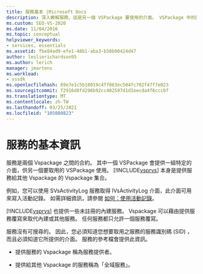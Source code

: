 ```yaml
---
title: 服務基本 |Microsoft Docs
description: 深入瞭解服務，這是另一個 VSPackage 要使用的介面。 VSPackage 中的服務可以覆寫內建或其他服務。
ms.custom: SEO-VS-2020
ms.date: 11/04/2016
ms.topic: conceptual
helpviewer_keywords:
- services, essentials
ms.assetid: fbe84ad9-efe1-48b1-aba3-b50b90424d47
author: leslierichardson95
ms.author: lerich
manager: jmartens
ms.workload:
- vssdk
ms.openlocfilehash: 69e7e1c5b18019c4ff063ec504fc702f47f7e023
ms.sourcegitcommit: f2916d8fd296b92cc402597d1d1eecda4f6cccbf
ms.translationtype: MT
ms.contentlocale: zh-TW
ms.lasthandoff: 03/25/2021
ms.locfileid: "105080823"
---
```

# <a name="service-essentials"></a>服務的基本資訊
服務是兩個 Vspackage 之間的合約。 其中一個 VSPackage 會提供一組特定的介面，供另一個要取用的 VSPackage 使用。 [!INCLUDE[vsprvs](../../code-quality/includes/vsprvs_md.md)] 本身是提供服務給其他 Vspackage 的 Vspackage 集合。

 例如，您可以使用 SVsActivityLog 服務取得 IVsActivityLog 介面，此介面可用來寫入活動記錄。 如需詳細資訊，請參閱 [如何：使用活動記錄](../../extensibility/how-to-use-the-activity-log.md)。

 [!INCLUDE[vsprvs](../../code-quality/includes/vsprvs_md.md)] 也提供一些未註冊的內建服務。 Vspackage 可以藉由提供服務覆寫來取代內建或其他服務。 任何服務都只允許一個服務覆寫。

 服務沒有可搜尋的。 因此，您必須知道您想要取用之服務的服務識別碼 (SID) ，而且必須知道它所提供的介面。 服務的參考檔會提供此資訊。

- 提供服務的 Vspackage 稱為服務提供者。

- 提供給其他 Vspackage 的服務稱為「全域服務」。

- 只有執行這些服務的 VSPackage 或其所建立的任何物件才能使用這些服務，稱為本機服務。

- 取代其他封裝所提供的內建服務或服務的服務，稱為服務覆寫。

- 服務或服務覆寫會視需要載入，也就是當另一個 VSPackage 要求服務提供者所提供的服務時，就會載入服務提供者。

- 為了支援隨選載入，服務提供者會向註冊其全域服務 [!INCLUDE[vsprvs](../../code-quality/includes/vsprvs_md.md)] 。 如需詳細資訊，請參閱 how [to：提供服務](../../extensibility/how-to-provide-a-service.md)。

- 取得服務之後，請使用 [QueryInterface](/cpp/atl/queryinterface) (非受控程式碼) 或轉換 (managed 程式碼) 以取得所需的介面，例如：

  ```vb
  TryCast(GetService(GetType(SVsActivityLog)), IVsActivityLog)
  ```

  ```csharp
  GetService(typeof(SVsActivityLog)) as IVsActivityLog;
  ```

- Managed 程式碼是由其型別所參考的服務，而非受控碼則是透過其 GUID 來參考服務。

- [!INCLUDE[vsprvs](../../code-quality/includes/vsprvs_md.md)]載入 VSPackage 時，它會將服務提供者傳遞給 VSPackage，以授與 VSPackage 對全域服務的存取權。 這稱為「地點」 VSPackage。

- Vspackage 可以是其所建立物件的服務提供者。 例如，表單可能會將色彩服務的要求傳送至其框架，而這可能會將要求傳遞至 [!INCLUDE[vsprvs](../../code-quality/includes/vsprvs_md.md)] 。

- 具有深層嵌套或未放置的 Managed 物件，可能會呼叫 <xref:Microsoft.VisualStudio.Shell.Package.GetGlobalService%2A> 以直接存取全域服務。

<a name="how-to-use-getglobalservice"></a>

## <a name="use-getglobalservice"></a>使用 GetGlobalService

有時，您可能需要從尚未放置的工具視窗或控制項容器取得服務，或使用其他服務提供者不知道您想要的服務。 例如，您可能想要從控制項內寫入活動記錄。 如需有關這些案例和其他案例的詳細資訊，請參閱 [如何：針對服務進行疑難排解](../../extensibility/how-to-troubleshoot-services.md)。

您可以藉由呼叫靜態方法來取得大部分的 Visual Studio 服務 <xref:Microsoft.VisualStudio.Shell.Package.GetGlobalService%2A> 。

<xref:Microsoft.VisualStudio.Shell.Package.GetGlobalService%2A> 依賴快取的服務提供者，此提供者會在第一次從封裝衍生的任何 VSPackage 被放置時初始化。 您必須保證符合此條件，或為 null 服務做好準備。

幸運的 <xref:Microsoft.VisualStudio.Shell.Package.GetGlobalService%2A> 是，大部分的時間都能正常運作。

- 如果 VSPackage 提供僅知道另一個 VSPackage 的服務，則要求服務的 VSPackage 會在載入服務的 VSPackage 之前放置。

- 如果工具視窗是由 VSPackage 所建立，則 VSPackage 會在建立工具視窗之前放置。

- 如果控制項容器是由 VSPackage 所建立的工具視窗所主控，則 VSPackage 會在建立控制項容器之前放置。

### <a name="to-get-a-service-from-within-a-tool-window-or-control-container"></a>從工具視窗或控制項容器內取得服務

- 在 [函式]、[工具視窗] 或 [控制項容器] 中插入此程式碼：

    ```csharp
    IVsActivityLog log = Package.GetGlobalService(typeof(SVsActivityLog)) as IVsActivityLog;
        if (log == null) return;
    ```

    ```vb
    Dim log As IVsActivityLog = TryCast(Package.GetGlobalService(GetType(SVsActivityLog)), IVsActivityLog)
    If log Is Nothing Then
        Return
    End If
    ```

    此程式碼會取得 SVsActivityLog 服務，並將其轉換為 IVsActivityLog 介面，可用來寫入活動記錄。 如需範例，請參閱 [如何：使用活動記錄](../../extensibility/how-to-use-the-activity-log.md)。

## <a name="see-also"></a>另請參閱

- [可用服務清單](../../extensibility/internals/list-of-available-services.md)
- [使用和提供服務](../../extensibility/using-and-providing-services.md)
- [轉換和類型轉換](/dotnet/csharp/programming-guide/types/casting-and-type-conversions)
- [轉型](/cpp/cpp/casting)
